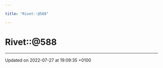 ```yaml
---

title: "Rivet::@588"

---
```


# Rivet::@588








-------------------------------

Updated on 2022-07-27 at 19:09:35 +0100